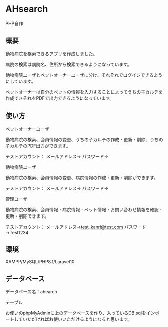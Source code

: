 # AHsearch

PHP自作

## 概要

動物病院を検索できるアプリを作成しました。

病院の検索は病院名、住所から検索できるようになっています。

動物病院ユーザとペットオーナーユーザに分け、それぞれでログインできるようにしています。

ペットオーナーは自分のペットの情報を入力することによってうちの子カルテを作成できそれをPDFで出力できるようになっています。
## 使い方

ペットオーナーユーザ

動物病院の検索、会員情報の変更、うちの子カルテの作成・更新・削除、うちの子カルテのPDF出力ができます。

テストアカウント：
メールアドレス→
パスワード→

動物病院ユーザ

動物病院の検索、会員情報の変更、病院情報の作成・更新・削除ができます。

テストアカウント：
メールアドレス→
パスワード→

管理ユーザ

動物病院の検索、会員情報・病院情報・ペット情報・お問い合わせ情報を確認・更新・削除できます。

テストアカウント：
メールアドレス→test_kanri@test.com
パスワード→Test1234

## 環境

XAMPP/MySQL/PHP8.1/Laravel10

## データベース

データベース名：ahearch

テーブル

お使いのphpMyAdminに上のデータベースを作り、入っているDB.sqlをインポートしていただければお使いいただけるようになると思います。